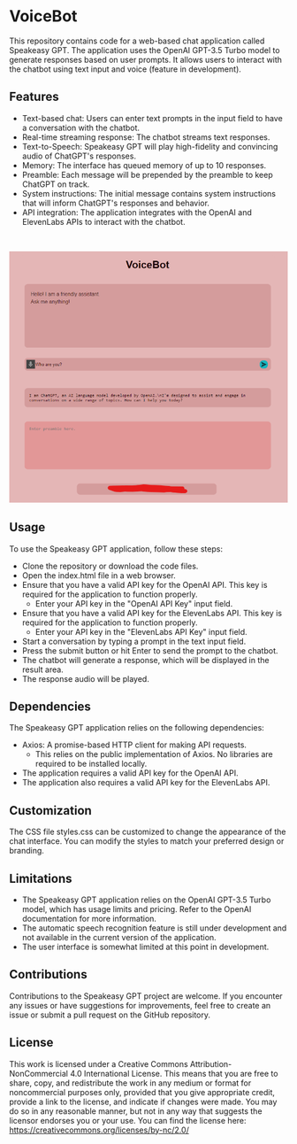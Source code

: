 # VoiceBot
This repository contains code for a web-based chat application called Speakeasy GPT. The application uses the OpenAI GPT-3.5 Turbo model to generate responses based on user prompts. It allows users to interact with the chatbot using text input and voice (feature in development).

## Features

- Text-based chat: Users can enter text prompts in the input field to have a conversation with the chatbot.
- Real-time streaming response: The chatbot streams text responses.
- Text-to-Speech: Speakeasy GPT will play high-fidelity and convincing audio of ChatGPT's responses.
- Memory: The interface has queued memory of up to 10 responses.
- Preamble: Each message will be prepended by the preamble to keep ChatGPT on track.
- System instructions: The initial message contains system instructions that will inform ChatGPT's responses and behavior.
- API integration: The application integrates with the OpenAI and ElevenLabs APIs to interact with the chatbot.

<br><p align="center">
<img src="face.png" width=640>
</p>

## Usage
To use the Speakeasy GPT application, follow these steps:

- Clone the repository or download the code files.
- Open the index.html file in a web browser.
- Ensure that you have a valid API key for the OpenAI API. This key is required for the application to function properly.
  - Enter your API key in the "OpenAI API Key" input field.
- Ensure that you have a valid API key for the ElevenLabs API. This key is required for the application to function properly.
  - Enter your API key in the "ElevenLabs API Key" input field.
- Start a conversation by typing a prompt in the text input field.
- Press the submit button or hit Enter to send the prompt to the chatbot.
- The chatbot will generate a response, which will be displayed in the result area.
- The response audio will be played.

## Dependencies
The Speakeasy GPT application relies on the following dependencies:

- Axios: A promise-based HTTP client for making API requests.  
  - This relies on the public implementation of Axios.  No libraries are required to be installed locally.
- The application requires a valid API key for the OpenAI API.
- The application also requires a valid API key for the ElevenLabs API.

## Customization
The CSS file styles.css can be customized to change the appearance of the chat interface. You can modify the styles to match your preferred design or branding.

## Limitations
- The Speakeasy GPT application relies on the OpenAI GPT-3.5 Turbo model, which has usage limits and pricing. Refer to the OpenAI documentation for more information.
- The automatic speech recognition feature is still under development and not available in the current version of the application.
- The user interface is somewhat limited at this point in development.

## Contributions
Contributions to the Speakeasy GPT project are welcome. If you encounter any issues or have suggestions for improvements, feel free to create an issue or submit a pull request on the GitHub repository.

## License 
This work is licensed under a Creative Commons Attribution-NonCommercial 4.0 International License. This means that you are free to share, copy, and redistribute the work in any medium or format for noncommercial purposes only, provided that you give appropriate credit, provide a link to the license, and indicate if changes were made. You may do so in any reasonable manner, but not in any way that suggests the licensor endorses you or your use.
You can find the license here:
https://creativecommons.org/licenses/by-nc/2.0/


